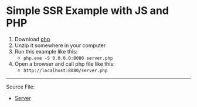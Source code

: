 # Simple SSR Example with JS and PHP
1. Download [php](https://www.php.net/)
2. Unzip it somewhere in your computer
3. Run this example like this:
    - `php.exe -S 0.0.0.0:8080 server.php`
4. Open a browser and call php file like this:
    - `http://localhost:8080/server.php`

---
Source File:
- [Server](server.php)